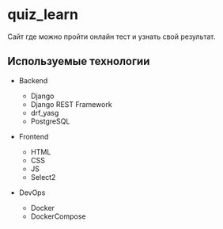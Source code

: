# quiz_learn

Сайт где можно пройти онлайн тест и узнать свой результат.

## Используемые технологии
* Backend
  * Django
  * Django REST Framework
  * drf_yasg
  * PostgreSQL

* Frontend
  * HTML
  * CSS
  * JS
  * Select2

* DevOps
  * Docker
  * DockerCompose